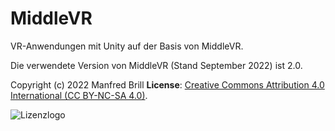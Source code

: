 # MiddleVR

VR-Anwendungen mit Unity auf der Basis von MiddleVR.

Die verwendete Version von MiddleVR (Stand September 2022) ist 2.0. 

Copyright (c) 2022 Manfred Brill
**License**: [Creative Commons Attribution 4.0 International (CC BY-NC-SA 4.0)](https://creativecommons.org/licenses/by-nc-sa/4.0/).  

![Lizenzlogo](https://licensebuttons.net/l/by-nc-sa/3.0/de/88x31.png)
